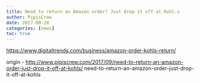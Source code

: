 ```yaml
---
title: Need to return an Amazon order? Just drop it off at Kohl-s
author: PipisCrew
date: 2017-09-20
categories: [news]
toc: true
---
```


https://www.digitaltrends.com/business/amazon-order-kohls-return/

origin - http://www.pipiscrew.com/2017/09/need-to-return-an-amazon-order-just-drop-it-off-at-kohls/ need-to-return-an-amazon-order-just-drop-it-off-at-kohls